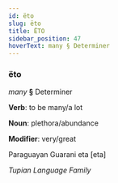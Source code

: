 ```yaml
---
id: ëto
slug: ëto
title: ËTO
sidebar_position: 47
hoverText: many § Determiner
---
```


### ëto

*many* **§** Determiner

**Verb**: to be many/a lot

**Noun**: plethora/abundance

**Modifier**: very/great

Paraguayan Guarani eta [eta]

*Tupian Language Family*